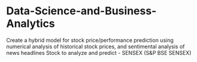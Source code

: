 # Data-Science-and-Business-Analytics
Create a hybrid model for stock price/performance prediction using numerical analysis of historical stock prices, and sentimental analysis of news headlines Stock to analyze and predict - SENSEX (S&amp;P BSE SENSEX)
